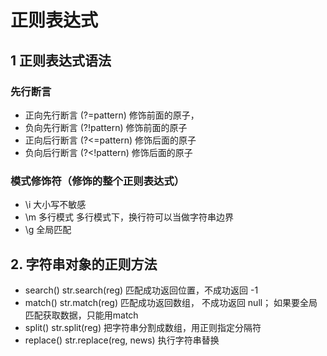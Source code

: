 # 正则表达式
## 1 正则表达式语法
### 先行断言
* 正向先行断言    (?=pattern)  修饰前面的原子，
* 负向先行断言    (?!pattern)  修饰前面的原子
* 正向后行断言    (?<=pattern)  修饰后面的原子
* 负向后行断言    (?<!pattern)  修饰后面的原子

### 模式修饰符（修饰的整个正则表达式）
* \i   大小写不敏感
* \m   多行模式 多行模式下，换行符可以当做字符串边界
* \g   全局匹配  


## 2. 字符串对象的正则方法
* search()    str.search(reg)  匹配成功返回位置，不成功返回 -1
* match()     str.match(reg)   匹配成功返回数组， 不成功返回 null； 如果要全局匹配获取数据，只能用match
* split()     str.split(reg)   把字符串分割成数组，用正则指定分隔符
* replace()   str.replace(reg, news)  执行字符串替换

